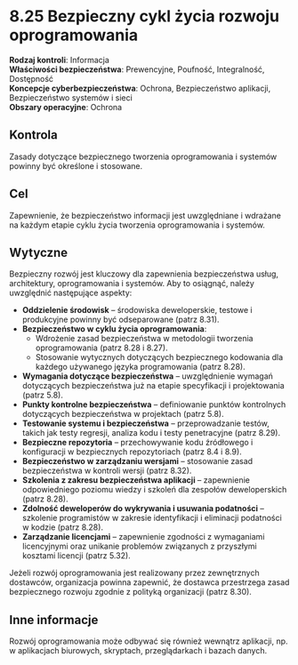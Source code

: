 # 8.25 Bezpieczny cykl życia rozwoju oprogramowania

**Rodzaj kontroli**: Informacja  
**Właściwości bezpieczeństwa**: Prewencyjne, Poufność, Integralność, Dostępność  
**Koncepcje cyberbezpieczeństwa**: Ochrona, Bezpieczeństwo aplikacji, Bezpieczeństwo systemów i sieci  
**Obszary operacyjne**: Ochrona

## Kontrola

Zasady dotyczące bezpiecznego tworzenia oprogramowania i systemów powinny być określone i stosowane.

## Cel

Zapewnienie, że bezpieczeństwo informacji jest uwzględniane i wdrażane na każdym etapie cyklu życia tworzenia oprogramowania i systemów.

## Wytyczne

Bezpieczny rozwój jest kluczowy dla zapewnienia bezpieczeństwa usług, architektury, oprogramowania i systemów. Aby to osiągnąć, należy uwzględnić następujące aspekty:

- **Oddzielenie środowisk** – środowiska deweloperskie, testowe i produkcyjne powinny być odseparowane (patrz 8.31).
- **Bezpieczeństwo w cyklu życia oprogramowania**:
  - Wdrożenie zasad bezpieczeństwa w metodologii tworzenia oprogramowania (patrz 8.28 i 8.27).
  - Stosowanie wytycznych dotyczących bezpiecznego kodowania dla każdego używanego języka programowania (patrz 8.28).
- **Wymagania dotyczące bezpieczeństwa** – uwzględnienie wymagań dotyczących bezpieczeństwa już na etapie specyfikacji i projektowania (patrz 5.8).
- **Punkty kontrolne bezpieczeństwa** – definiowanie punktów kontrolnych dotyczących bezpieczeństwa w projektach (patrz 5.8).
- **Testowanie systemu i bezpieczeństwa** – przeprowadzanie testów, takich jak testy regresji, analiza kodu i testy penetracyjne (patrz 8.29).
- **Bezpieczne repozytoria** – przechowywanie kodu źródłowego i konfiguracji w bezpiecznych repozytoriach (patrz 8.4 i 8.9).
- **Bezpieczeństwo w zarządzaniu wersjami** – stosowanie zasad bezpieczeństwa w kontroli wersji (patrz 8.32).
- **Szkolenia z zakresu bezpieczeństwa aplikacji** – zapewnienie odpowiedniego poziomu wiedzy i szkoleń dla zespołów deweloperskich (patrz 8.28).
- **Zdolność deweloperów do wykrywania i usuwania podatności** – szkolenie programistów w zakresie identyfikacji i eliminacji podatności w kodzie (patrz 8.28).
- **Zarządzanie licencjami** – zapewnienie zgodności z wymaganiami licencyjnymi oraz unikanie problemów związanych z przyszłymi kosztami licencji (patrz 5.32).

Jeżeli rozwój oprogramowania jest realizowany przez zewnętrznych dostawców, organizacja powinna zapewnić, że dostawca przestrzega zasad bezpiecznego rozwoju zgodnie z polityką organizacji (patrz 8.30).

## Inne informacje

Rozwój oprogramowania może odbywać się również wewnątrz aplikacji, np. w aplikacjach biurowych, skryptach, przeglądarkach i bazach danych.
